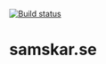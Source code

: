 [![Build status](https://ci.appveyor.com/api/projects/status/ipbu79yyy015iwb0/branch/master?svg=true)](https://ci.appveyor.com/project/mattiassamskar/samskar-se/branch/master)
# samskar.se
